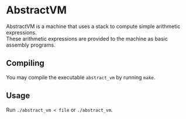 # AbstractVM

AbstractVM is a machine that uses a stack to compute simple arithmetic expressions.  
These arithmetic expressions are provided to the machine as basic assembly programs.

## Compiling

You may compile the executable `abstract_vm` by running `make`.

## Usage

Run `./abstract_vm < file` or `./abstract_vm`.
